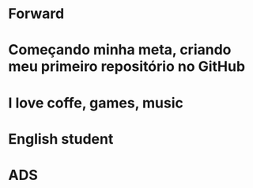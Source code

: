 # Forward
# Começando minha meta, criando meu primeiro repositório no GitHub
# I love coffe, games, music
# English student
# ADS
